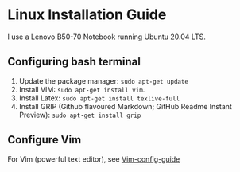 # Linux Installation Guide

I use a Lenovo B50-70 Notebook running Ubuntu 20.04 LTS.


## Configuring bash terminal

1. Update the package manager: `sudo apt-get update`
2. Install VIM: ``sudo apt-get install vim``. 
3. Install Latex: ``sudo apt-get install texlive-full``
4. Install GRIP (Github flavoured Markdown; GitHub Readme Instant Preview): ``sudo apt-get install grip``


## Configure Vim

For Vim (powerful text editor), see [Vim-config-guide](Vim-config-guide.md)
